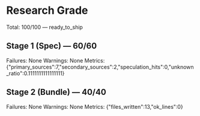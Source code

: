 # Research Grade
Total: 100/100 — ready_to_ship

## Stage 1 (Spec) — 60/60
Failures: None
Warnings: None
Metrics: {"primary_sources":7,"secondary_sources":2,"speculation_hits":0,"unknown_ratio":0.1111111111111111}

## Stage 2 (Bundle) — 40/40
Failures: None
Warnings: None
Metrics: {"files_written":13,"ok_lines":0}
